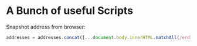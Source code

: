 # A Bunch of useful Scripts

Snapshot address from browser:

```js
addresses = addresses.concat([...document.body.innerHTML.matchAll(/erd1[a-z0-9]{58}/g)])
```
